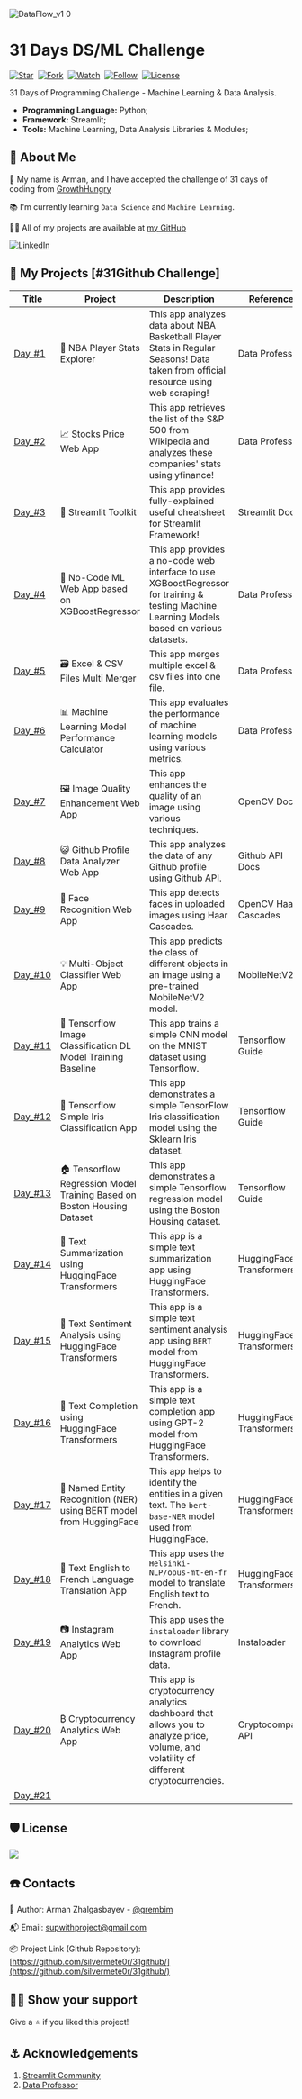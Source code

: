 
![DataFlow_v1 0](https://github.com/silvermete0r/31github/assets/108217670/87f2677b-f82e-4354-9084-42fcfadbb3b7)

# 31 Days DS/ML Challenge
[![Star](https://img.shields.io/github/stars/silvermete0r/31github.svg?logo=github&style=flat-square)](https://github.com/silvermete0r/31github)&nbsp;
[![Fork](https://img.shields.io/github/forks/silvermete0r/31github.svg?logo=github&style=flat-square)](https://github.com/silvermete0r/31github)&nbsp;
[![Watch](https://img.shields.io/github/watchers/silvermete0r/31github.svg?logo=github&style=flat-square)](https://github.com/silvermete0r/31github)&nbsp;
[![Follow](https://img.shields.io/github/followers/silvermete0r.svg?logo=github&style=flat-square)](https://github.com/silvermete0r/31github)&nbsp;
[![License](https://img.shields.io/github/license/silvermete0r/31github.svg?logo=github&style=flat-square)](https://github.com/silvermete0r/31github)

31 Days of Programming Challenge - Machine Learning &amp; Data Analysis.

* **Programming Language:** Python; 
* **Framework:** Streamlit;
* **Tools:** Machine Learning, Data Analysis Libraries & Modules;

<!-- ABOUT ME -->
## 🧔 About Me

👋 My name is Arman, and I have accepted the challenge of 31 days of coding from [GrowthHungry](https://www.growthhungry.life/challenge)

📚 I\'m currently learning `Data Science` and `Machine Learning`.

👨‍💻 All of my projects are available at [my GitHub](https://github.com/silvermete0r)

[![LinkedIn][linkedin-shield]][linkedin-url]

<!-- Projects Table -->

## 📂 My Projects [#31Github Challenge]
| Title | Project | Description | Reference |
| ------- | ----------- | --------- | --------- |
| [Day_#1](https://github.com/silvermete0r/31github/blob/master/projects/day1.py)  | 🏀 NBA Player Stats Explorer | This app analyzes data about NBA Basketball Player Stats in Regular Seasons! Data taken from official resource using web scraping! | Data Professor |
| [Day_#2](https://github.com/silvermete0r/31github/blob/master/projects/day2.py)  | 📈 Stocks Price Web App | This app retrieves the list of the S&P 500 from Wikipedia and analyzes these companies' stats using yfinance! | Data Professor |
| [Day_#3](https://github.com/silvermete0r/31github/blob/master/projects/day3.py)  | 🧰 Streamlit Toolkit | This app provides fully-explained useful cheatsheet for Streamlit Framework! | Streamlit Docs |
| [Day_#4](https://github.com/silvermete0r/31github/blob/master/projects/day4.py)  | 💎 No-Code ML Web App based on XGBoostRegressor | This app provides a no-code web interface to use XGBoostRegressor for training & testing Machine Learning Models based on various datasets. | Data Professor |
| [Day_#5](https://github.com/silvermete0r/31github/blob/master/projects/day5.py)  | 🗃️ Excel & CSV Files Multi Merger | This app merges multiple excel & csv files into one file. | Data Professor |
| [Day_#6](https://github.com/silvermete0r/31github/blob/master/projects/day6.py)  | 📊 Machine Learning Model Performance Calculator | This app evaluates the performance of machine learning models using various metrics. | Data Professor |
| [Day_#7](https://github.com/silvermete0r/31github/blob/master/projects/day7.py)  | 🖼️ Image Quality Enhancement Web App | This app enhances the quality of an image using various techniques. | OpenCV Docs |
| [Day_#8](https://github.com/silvermete0r/31github/blob/master/projects/day8.py)  | 😺 Github Profile Data Analyzer Web App | This app analyzes the data of any Github profile using Github API. | Github API Docs |
| [Day_#9](https://github.com/silvermete0r/31github/blob/master/projects/day9.py)  | 🧑 Face Recognition Web App | This app detects faces in uploaded images using Haar Cascades. | OpenCV Haar Cascades |
| [Day_#10](https://github.com/silvermete0r/31github/blob/master/projects/day10.py)  | 💡 Multi-Object Classifier Web App | This app predicts the class of different objects in an image using a pre-trained MobileNetV2 model. | MobileNetV2 |
| [Day_#11](https://github.com/silvermete0r/31github/blob/master/projects/day11.py)  | 👾 Tensorflow Image Classification DL Model Training Baseline | This app trains a simple CNN model on the MNIST dataset using Tensorflow. | Tensorflow Guide |
| [Day_#12](https://github.com/silvermete0r/31github/blob/master/projects/day12.py)  | 🌸 Tensorflow Simple Iris Classification App | This app demonstrates a simple TensorFlow Iris classification model using the Sklearn Iris dataset. | Tensorflow Guide |
| [Day_#13](https://github.com/silvermete0r/31github/blob/master/projects/day13.py)  | 🏠 Tensorflow Regression Model Training Based on Boston Housing Dataset | This app demonstrates a simple Tensorflow regression model using the Boston Housing dataset. | Tensorflow Guide |
| [Day_#14](https://github.com/silvermete0r/31github/blob/master/projects/day14.py)  | 📝 Text Summarization using HuggingFace Transformers | This app is a simple text summarization app using HuggingFace Transformers. | HuggingFace Transformers |
| [Day_#15](https://github.com/silvermete0r/31github/blob/master/projects/day15.py)  | 📝 Text Sentiment Analysis using HuggingFace Transformers | This app is a simple text sentiment analysis app using `BERT` model from HuggingFace Transformers. | HuggingFace Transformers |
| [Day_#16](https://github.com/silvermete0r/31github/blob/master/projects/day16.py)  | 📝 Text Completion using HuggingFace Transformers | This app is a simple text completion app using GPT-2 model from HuggingFace Transformers. | HuggingFace Transformers |
| [Day_#17](https://github.com/silvermete0r/31github/blob/master/projects/day17.py)  | 📝 Named Entity Recognition (NER) using BERT model from HuggingFace | This app helps to identify the entities in a given text. The `bert-base-NER` model used from HuggingFace. | HuggingFace Transformers |
| [Day_#18](https://github.com/silvermete0r/31github/blob/master/projects/day18.py)  | 📝 Text English to French Language Translation App | This app uses the `Helsinki-NLP/opus-mt-en-fr` model to translate English text to French. | HuggingFace Transformers |
| [Day_#19](https://github.com/silvermete0r/31github/blob/master/projects/day19.py)  | 📷 Instagram Analytics Web App | This app uses the `instaloader` library to download Instagram profile data. | Instaloader |
| [Day_#20](https://github.com/silvermete0r/31github/blob/master/projects/day20.py)  | ₿ Cryptocurrency Analytics Web App | This app is cryptocurrency analytics dashboard that allows you to analyze price, volume, and volatility of different cryptocurrencies. | Cryptocompare API |
| [Day_#21](https://github.com/silvermete0r/31github/blob/master/projects/day21.py)  |  |  |  |


<!-- LICENSE -->
## 🛡️ License
<a href="https://github.com/silvermete0r/31github/blob/master/LICENSE"><img src="https://img.shields.io/github/license/silvermete0r/31github?style=plastic"></a>

<!-- CONTACTS -->

## ☎️ Contacts

🧐 Author: Arman Zhalgasbayev - [@grembim](https://www.instagram.com/grembim/)

📬 Email: supwithproject@gmail.com

📦 Project Link (Github Repository): [https://github.com/silvermete0r/31github/](https://github.com/silvermete0r/31github/)

<!-- SUPPORT -->

## 👨‍🚀 Show your support

Give a ⭐️ if you liked this project!

<!-- ACKNOWLEDGEMENTS -->

## ⚓ Acknowledgements

1. [Streamlit Community](https://streamlit.io/)
2. [Data Professor](https://github.com/dataprofessor)

<!-- MARKDOWN LINKS & IMAGES -->
[linkedin-shield]: https://img.shields.io/badge/-LinkedIn-black.svg?style=flat-square&logo=linkedin&colorB=555
[linkedin-url]: https://linkedin.com/in/arman-zhalgasbayev/
